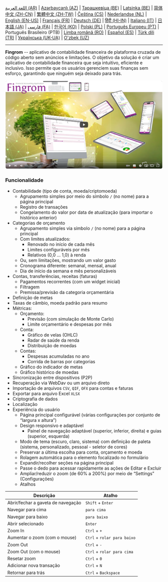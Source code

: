 [اللغة العربية (AR)](./about_ar.md) |
[Azərbaycanlı (AZ)](./about_az.md) |
[Тарашкевіца (BE)](./about_be.md) |
[Latsinka (BE)](./about_be_EU.md) |
[简体中文 (ZH-CN)](./about_zh.md) |
[繁體中文 (ZH-TW)](./about_zh_TW.md) |
[Čeština (CS)](./about_cs.md) |
[Nederlandse (NL)](./about_nl.md) |
[English (EN-US)](./about_en.md) |
[Français (FR)](./about_fr.md) |
[Deutsch (DE)](./about_de.md) |
[हिंदी (HI-IN)](./about_hi.md) |
[Italiano (IT)](./about_it.md) |
[日本語 (JA)](./about_ja.md) |
[فارسی (FA)](./about_fa.md) |
[한국어 (KO)](./about_ko.md) |
[Polski (PL)](./about_pl.md) |
[Português Europeu (PT)](./about_pt.md) |
Português Brasileiro (PTB) |
[Limba română (RO)](./about_ro.md) |
[Español (ES)](./about_es.md) |
[Türk dili (TR)](./about_tr.md) |
[Українська (UK-UA)](./about_uk.md) |
[O'zbek (UZ)](./about_uz.md)

---

**Fingrom** -- aplicativo de contabilidade financeira de plataforma cruzada de código aberto sem anúncios e limitações.
O objetivo da solução é criar um aplicativo de contabilidade financeira que seja intuitivo, eficiente e inclusivo.
Isso permite que os usuários gerenciem suas finanças sem esforço, garantindo que ninguém seja deixado para trás.

[![Assista ao vídeo](../images/presentation_en.png)](https://youtu.be/sNTbpILLsOw)

### Funcionalidade
- Contabilidade (tipo de conta, moeda/criptomoeda)
  - Agrupamento simples por meio do símbolo `/` (no nome) para a página principal
  - Registro de transações
  - Congelamento do valor por data de atualização (para importar o histórico anterior)
- Categorias de orçamento
  - Agrupamento simples via símbolo `/` (no nome) para a página principal
  - Com limites atualizados:
    - Renovado no início de cada mês
    - Limites configuráveis por mês
    - Relativos (0,0 ... 1,0) à renda
  - Ou, sem limitações, mostrando um valor gasto
  - Cronograma diferente: semanal, mensal, anual
  - Dia de início da semana e mês personalizáveis
- Contas, transferências, receitas (faturas)
  - Pagamentos recorrentes (com um widget inicial)
  - Filtragem
  - Premissa/previsão da categoria orçamentária
- Definição de metas
- Taxas de câmbio, moeda padrão para resumo
- Métricas:
  - Orçamento:
    - Previsão (com simulação de Monte Carlo)
    - Limite orçamentário e despesas por mês
  - Conta:
    - Gráfico de velas (OHLC)
    - Radar de saúde da renda
    - Distribuição de moedas
  - Contas:
    - Despesas acumuladas no ano
    - Corrida de barras por categorias
  - Gráfico do indicador de metas
  - Gráfico histórico de moedas
- Sincronização entre dispositivos (P2P)
- Recuperação via WebDav ou um arquivo direto
- Importação de arquivos `CSV`, `QIF`, `OFX` para contas e faturas
- Exportar para arquivo Excel `XLSX`
- Criptografia de dados
- Localização
- Experiência do usuário
  - Página principal configurável (várias configurações por conjunto de “largura x altura”)
  - Design responsivo e adaptável
    - Painel de navegação adaptável (superior, inferior, direita) e guias (superior, esquerda)
  - Modo de tema (escuro, claro, sistema) com definição de paleta (sistema, personalizado, pessoal - seletor de cores)
  - Preservar a última escolha para conta, orçamento e moeda
  - Rolagem automática para o elemento focalizado no formulário
  - Expandir/recolher seções na página principal
  - Passe o dedo para acessar rapidamente as ações de Editar e Excluir
  - Ampliar/reduzir o zoom (de 60% a 200%) por meio de “Settings” (Configurações)
  - Atalhos

| Descrição                           | Atalho                         |
| ----------------------------------- | ------------------------------ |
| Abrir/fechar a gaveta de navegação  | `Shift` + `Enter`              |
| Navegar para cima                   | `para cima`                    |
| Navegar para baixo                  | `para baixo`                   |
| Abrir selecionado                   | `Enter`                        |
| Zoom In                             | `Ctrl` + `+`                   |
| Aumentar o zoom (com o mouse)       | `Ctrl` + `rolar para baixo`    |
| Zoom Out                            | `Ctrl` + `-`                   |
| Zoom Out (com o mouse)              | `Ctrl` + `rolar para cima`     |
| Resetar zoom                        | `Ctrl` + `0`                   |
| Adicionar nova transação            | `Ctrl` + `N`                   |
| Retornar para trás                  | `Ctrl` + `Backspace`           |
<!--
| Editar item selecionado             | `Ctrl` + `E`                   |
| Excluir item selecionado            | `Ctrl` + `D`                   |
-->
